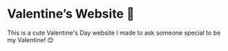 # Valentine’s Website 💖
This is a cute Valentine's Day website I made to ask someone special to be my Valentine! 😊
